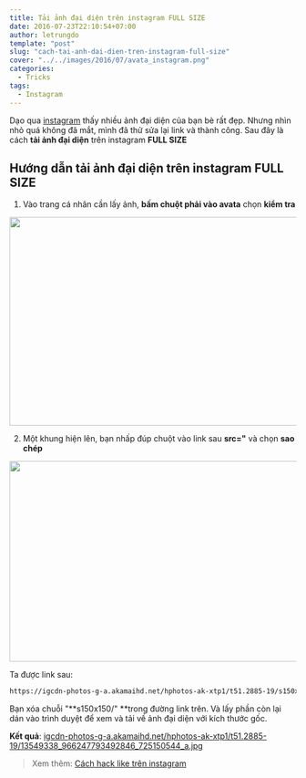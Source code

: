 ```yaml
---
title: Tải ảnh đại diện trên instagram FULL SIZE
date: 2016-07-23T22:10:54+07:00
author: letrungdo
template: "post"
slug: "cach-tai-anh-dai-dien-tren-instagram-full-size"
cover: "../../images/2016/07/avata_instagram.png"
categories:
  - Tricks
tags:
  - Instagram
---
```


Dạo qua <a href="/tag/instagram" target="_blank" rel="noopener">instagram</a> thấy nhiều ảnh đại diện của bạn bè rất đẹp. Nhưng nhìn nhỏ quá không đã mắt, mình đã thử sửa lại link và thành công. Sau đây là cách **tải ảnh đại diện** trên instagram **FULL SIZE**

## Hướng dẫn tải ảnh đại diện trên instagram FULL SIZE

1. Vào trang cá nhân cần lấy ảnh, **bấm chuột phải vào avata** chọn **kiểm tra**

<img class="aligncenter size-full wp-image-1904" src="/media/2016/07/avata_instagram.png" alt="" width="716" height="366" />

2. Một khung hiện lên, bạn nhấp đúp chuột vào link sau **src="** và chọn **sao chép**

<img class="aligncenter size-full wp-image-1905" src="/media/2016/07/avata_instagram1.png" alt="" width="748" height="352" />

Ta được link sau:

```bash
https://igcdn-photos-g-a.akamaihd.net/hphotos-ak-xtp1/t51.2885-19/s150x150/13549338_966247793492846_725150544_a.jpg
```

Bạn xóa chuỗi "**s150x150/" **trong đường link trên. Và lấy phần còn lại dán vào trình duyệt để xem và tải về ảnh đại diện với kích thước gốc.

**Kết quả**: <a href="https://igcdn-photos-g-a.akamaihd.net/hphotos-ak-xtp1/t51.2885-19/13549338_966247793492846_725150544_a.jpg" target="_blank" rel="noopener">igcdn-photos-g-a.akamaihd.net/hphotos-ak-xtp1/t51.2885-19/13549338_966247793492846_725150544_a.jpg</a>

> Xem thêm: <a href="/cach-hack-like-tren-instagram/" target="_blank" rel="noopener">Cách hack like trên instagram</a>
